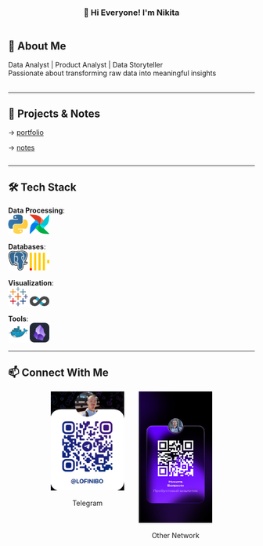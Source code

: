 <h3 align="center" > 👋 Hi Everyone! I'm Nikita</h3>
<div style="display: flex; justify-content: space-between; align-items: left;">
  <div style="flex: 1;">

## 📌 About Me
Data Analyst | Product Analyst | Data Storyteller  
Passionate about transforming raw data into meaningful insights <br><br>

---
## 🚀 Projects & Notes
→ [portfolio](https://nikitaboyarkin.github.io/Personal_Projects.github.io/) <br>

→ [notes](https://nikitaboyarkin.github.io/digital_garden/) <br>

</div>


</div>

---

## 🛠 Tech Stack
**Data Processing**:  
<img src="assets/python-icon.svg" width="40" title="Python"> 
<img src="assets/apache-airflow.svg" width="40" title="Airflow">

**Databases**:  
<img src="assets/postgresql-icon.svg" width="40" title="PostgreSQL"> 
<img src="assets/clickhouse.svg" width="40" title="ClickHouse">

**Visualization**:  
<img src="assets/tableau-icon.svg" width="40" title="Tableau"> 
<img src="assets/apache-superset-icon.svg" width="40" title="Superset">

**Tools**:  
<img src="assets/Docker Logo.svg" width="40" title="Docker"> 
<img src="assets/Obsidian Dark.svg" width="40" title="Obsidian">

---

## 📫 Connect With Me
<div style="display: flex; justify-content: center; gap: 30px;">
  <div style="text-align: center;">
    <img src="assets/telegrem_qr_code.JPG" width="150">
    <p>Telegram</p>
  </div>
  <div style="text-align: center;">
    <img src="assets/сетка.JPG" width="150">
    <p>Other Network</p>
  </div>
</div>

